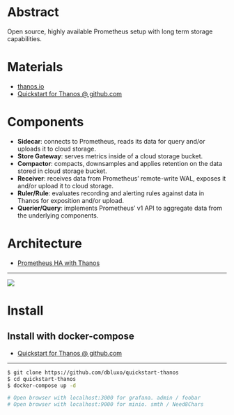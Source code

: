 # Abstract

Open source, highly available Prometheus setup with long term storage capabilities.

# Materials

* [thanos.io](https://thanos.io/)
* [Quickstart for Thanos @ github.com](git@github.com:dbluxo/quickstart-thanos.git)

# Components

* **Sidecar**: connects to Prometheus, reads its data for query and/or uploads it to cloud storage.
* **Store Gateway**: serves metrics inside of a cloud storage bucket.
* **Compactor**: compacts, downsamples and applies retention on the data stored in cloud storage bucket.
* **Receiver**: receives data from Prometheus’ remote-write WAL, exposes it and/or upload it to cloud storage.
* **Ruler/Rule**: evaluates recording and alerting rules against data in Thanos for exposition and/or upload.
* **Querier/Query**: implements Prometheus’ v1 API to aggregate data from the underlying components.

# Architecture

* [Prometheus HA with Thanos](https://medium.com/@mail2ramunakerikanti/thanos-for-prometheus-f7f111e3cb75)

----

![](https://miro.medium.com/max/770/1*l_5E_Ap4Ps5Ys6zDR73x3Q.png)

# Install

## Install with docker-compose

* [Quickstart for Thanos @ github.com](git@github.com:dbluxo/quickstart-thanos.git)

----

```bash
$ git clone https://github.com/dbluxo/quickstart-thanos
$ cd quickstart-thanos
$ docker-compose up -d

# Open browser with localhost:3000 for grafana. admin / foobar
# Open browser with localhost:9000 for minio. smth / Need8Chars
```




